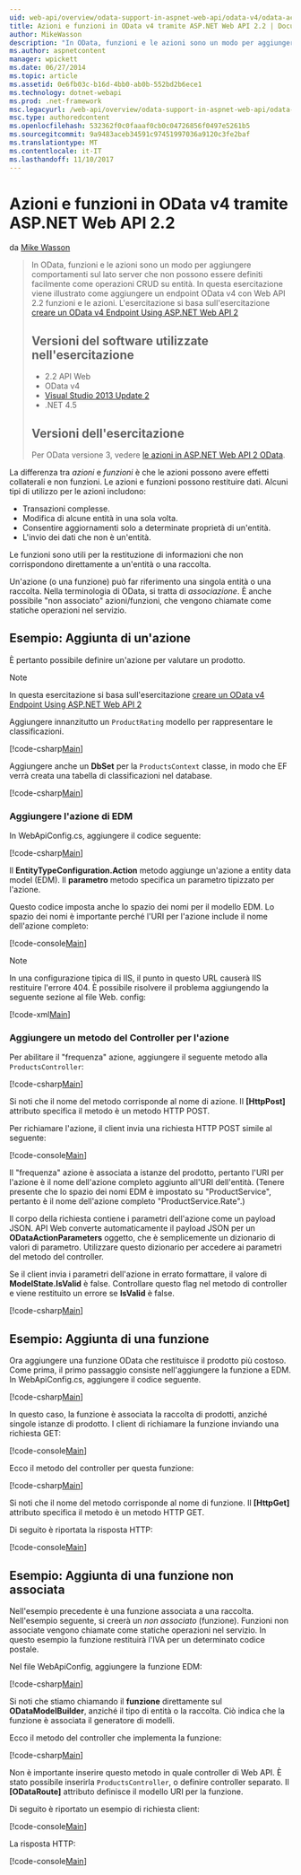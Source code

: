 ```yaml
---
uid: web-api/overview/odata-support-in-aspnet-web-api/odata-v4/odata-actions-and-functions
title: Azioni e funzioni in OData v4 tramite ASP.NET Web API 2.2 | Documenti Microsoft
author: MikeWasson
description: "In OData, funzioni e le azioni sono un modo per aggiungere comportamenti sul lato server che non possono essere definiti facilmente come operazioni CRUD su entità. In questa esercitazione viene illustrato come..."
ms.author: aspnetcontent
manager: wpickett
ms.date: 06/27/2014
ms.topic: article
ms.assetid: 0e6fb03c-b16d-4bb0-ab0b-552bd2b6ece1
ms.technology: dotnet-webapi
ms.prod: .net-framework
msc.legacyurl: /web-api/overview/odata-support-in-aspnet-web-api/odata-v4/odata-actions-and-functions
msc.type: authoredcontent
ms.openlocfilehash: 532362f0c0faaaf0cb0c04726856f0497e5261b5
ms.sourcegitcommit: 9a9483aceb34591c97451997036a9120c3fe2baf
ms.translationtype: MT
ms.contentlocale: it-IT
ms.lasthandoff: 11/10/2017
---
```

<a name="actions-and-functions-in-odata-v4-using-aspnet-web-api-22"></a>Azioni e funzioni in OData v4 tramite ASP.NET Web API 2.2
====================
da [Mike Wasson](https://github.com/MikeWasson)

> In OData, funzioni e le azioni sono un modo per aggiungere comportamenti sul lato server che non possono essere definiti facilmente come operazioni CRUD su entità. In questa esercitazione viene illustrato come aggiungere un endpoint OData v4 con Web API 2.2 funzioni e le azioni. L'esercitazione si basa sull'esercitazione [creare un OData v4 Endpoint Using ASP.NET Web API 2](create-an-odata-v4-endpoint.md)
> 
> ## <a name="software-versions-used-in-the-tutorial"></a>Versioni del software utilizzate nell'esercitazione
> 
> 
> - 2.2 API Web
> - OData v4
> - [Visual Studio 2013 Update 2](https://www.visualstudio.com/downloads/download-visual-studio-vs)
> - .NET 4.5
> 
> 
> ## <a name="tutorial-versions"></a>Versioni dell'esercitazione
> 
> Per OData versione 3, vedere [le azioni in ASP.NET Web API 2 OData](../odata-v3/odata-actions.md).


La differenza tra *azioni* e *funzioni* è che le azioni possono avere effetti collaterali e non funzioni. Le azioni e funzioni possono restituire dati. Alcuni tipi di utilizzo per le azioni includono:

- Transazioni complesse.
- Modifica di alcune entità in una sola volta.
- Consentire aggiornamenti solo a determinate proprietà di un'entità.
- L'invio dei dati che non è un'entità.

Le funzioni sono utili per la restituzione di informazioni che non corrispondono direttamente a un'entità o una raccolta.

Un'azione (o una funzione) può far riferimento una singola entità o una raccolta. Nella terminologia di OData, si tratta di *associazione*. È anche possibile &quot;non associato&quot; azioni/funzioni, che vengono chiamate come statiche operazioni nel servizio.

## <a name="example-adding-an-action"></a>Esempio: Aggiunta di un'azione

È pertanto possibile definire un'azione per valutare un prodotto.

> [!NOTE]
> In questa esercitazione si basa sull'esercitazione [creare un OData v4 Endpoint Using ASP.NET Web API 2](create-an-odata-v4-endpoint.md)


Aggiungere innanzitutto un `ProductRating` modello per rappresentare le classificazioni.

[!code-csharp[Main](odata-actions-and-functions/samples/sample1.cs)]

Aggiungere anche un **DbSet** per la `ProductsContext` classe, in modo che EF verrà creata una tabella di classificazioni nel database.

[!code-csharp[Main](odata-actions-and-functions/samples/sample2.cs)]

### <a name="add-the-action-to-the-edm"></a>Aggiungere l'azione di EDM

In WebApiConfig.cs, aggiungere il codice seguente:

[!code-csharp[Main](odata-actions-and-functions/samples/sample3.cs)]

Il **EntityTypeConfiguration.Action** metodo aggiunge un'azione a entity data model (EDM). Il **parametro** metodo specifica un parametro tipizzato per l'azione.

Questo codice imposta anche lo spazio dei nomi per il modello EDM. Lo spazio dei nomi è importante perché l'URI per l'azione include il nome dell'azione completo:

[!code-console[Main](odata-actions-and-functions/samples/sample4.cmd)]

> [!NOTE]
> In una configurazione tipica di IIS, il punto in questo URL causerà IIS restituire l'errore 404. È possibile risolvere il problema aggiungendo la seguente sezione al file Web. config:

[!code-xml[Main](odata-actions-and-functions/samples/sample5.xml)]

### <a name="add-a-controller-method-for-the-action"></a>Aggiungere un metodo del Controller per l'azione

Per abilitare il &quot;frequenza&quot; azione, aggiungere il seguente metodo alla `ProductsController`:

[!code-csharp[Main](odata-actions-and-functions/samples/sample6.cs)]

Si noti che il nome del metodo corrisponde al nome di azione. Il **[HttpPost]** attributo specifica il metodo è un metodo HTTP POST.

Per richiamare l'azione, il client invia una richiesta HTTP POST simile al seguente:

[!code-console[Main](odata-actions-and-functions/samples/sample7.cmd)]

Il &quot;frequenza&quot; azione è associata a istanze del prodotto, pertanto l'URI per l'azione è il nome dell'azione completo aggiunto all'URI dell'entità. (Tenere presente che lo spazio dei nomi EDM è impostato su &quot;ProductService&quot;, pertanto è il nome dell'azione completo &quot;ProductService.Rate&quot;.)

Il corpo della richiesta contiene i parametri dell'azione come un payload JSON. API Web converte automaticamente il payload JSON per un **ODataActionParameters** oggetto, che è semplicemente un dizionario di valori di parametro. Utilizzare questo dizionario per accedere ai parametri del metodo del controller.

Se il client invia i parametri dell'azione in errato formattare, il valore di **ModelState.IsValid** è false. Controllare questo flag nel metodo di controller e viene restituito un errore se **IsValid** è false.

[!code-csharp[Main](odata-actions-and-functions/samples/sample8.cs)]

## <a name="example-adding-a-function"></a>Esempio: Aggiunta di una funzione

Ora aggiungere una funzione OData che restituisce il prodotto più costoso. Come prima, il primo passaggio consiste nell'aggiungere la funzione a EDM. In WebApiConfig.cs, aggiungere il codice seguente.

[!code-csharp[Main](odata-actions-and-functions/samples/sample9.cs)]

In questo caso, la funzione è associata la raccolta di prodotti, anziché singole istanze di prodotto. I client di richiamare la funzione inviando una richiesta GET:

[!code-console[Main](odata-actions-and-functions/samples/sample10.cmd)]

Ecco il metodo del controller per questa funzione:

[!code-csharp[Main](odata-actions-and-functions/samples/sample11.cs)]

Si noti che il nome del metodo corrisponde al nome di funzione. Il **[HttpGet]** attributo specifica il metodo è un metodo HTTP GET.

Di seguito è riportata la risposta HTTP:

[!code-console[Main](odata-actions-and-functions/samples/sample12.cmd)]

## <a name="example-adding-an-unbound-function"></a>Esempio: Aggiunta di una funzione non associata

Nell'esempio precedente è una funzione associata a una raccolta. Nell'esempio seguente, si creerà un *non associato* (funzione). Funzioni non associate vengono chiamate come statiche operazioni nel servizio. In questo esempio la funzione restituirà l'IVA per un determinato codice postale.

Nel file WebApiConfig, aggiungere la funzione EDM:

[!code-csharp[Main](odata-actions-and-functions/samples/sample13.cs)]

Si noti che stiamo chiamando il **funzione** direttamente sul **ODataModelBuilder**, anziché il tipo di entità o la raccolta. Ciò indica che la funzione è associata il generatore di modelli.

Ecco il metodo del controller che implementa la funzione:

[!code-csharp[Main](odata-actions-and-functions/samples/sample14.cs)]

Non è importante inserire questo metodo in quale controller di Web API. È stato possibile inserirla `ProductsController`, o definire controller separato. Il **[ODataRoute]** attributo definisce il modello URI per la funzione.

Di seguito è riportato un esempio di richiesta client:

[!code-console[Main](odata-actions-and-functions/samples/sample15.cmd)]

La risposta HTTP:

[!code-console[Main](odata-actions-and-functions/samples/sample16.cmd)]
